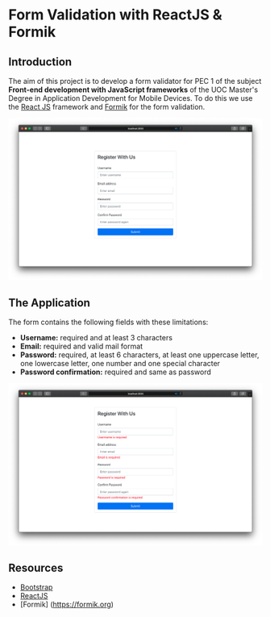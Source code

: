 # Form Validation with ReactJS & Formik

## Introduction

The aim of this project is to develop a form validator for PEC 1 of the subject **Front-end development with JavaScript frameworks** of the UOC Master's Degree in Application Development for Mobile Devices. To do this we use the [React JS](https://https://es.reactjs.org) framework and [Formik](https://formik.org) for the form validation.

![Main Page](index.png)

## The Application

The form contains the following fields with these limitations:

- **Username:** required and at least 3 characters
- **Email:** required and valid mail format
- **Password:** required, at least 6 characters, at least one uppercase letter, one lowercase letter, one number and one special character
- **Password confirmation:** required and same as password

![Errors](errors.png)

## Resources

- [Bootstrap](https://getbootstrap.com)
- [ReactJS](https://reactjs.org)
- [Formik] (https://formik.org)
